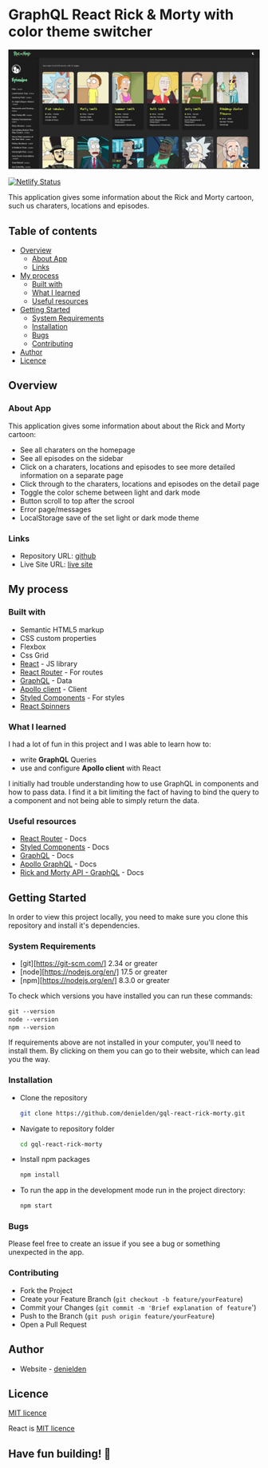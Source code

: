 # GraphQL React Rick & Morty with color theme switcher

![GraphQL React Rick & Morty](./screenshot.webp)

[![Netlify Status](https://api.netlify.com/api/v1/badges/a5aaf126-21aa-46ea-807f-aa6158d184d5/deploy-status)](https://app.netlify.com/sites/gql-react-rick-morty/deploys)

This application gives some information about the Rick and Morty cartoon, such us charaters, locations and episodes.

## Table of contents

- [Overview](#overview)
  - [About App](#about-app)
  - [Links](#links)
- [My process](#my-process)
  - [Built with](#built-with)
  - [What I learned](#what-i-learned)
  - [Useful resources](#useful-resources)
- [Getting Started](#getting-started)
  - [System Requirements](#system-requirements)
  - [Installation](#installation)
  - [Bugs](#bugs)
  - [Contributing](#contributing)
- [Author](#author)
- [Licence](#licence) 

## Overview

### About App

This application gives some information about about the Rick and Morty cartoon:

- See all charaters on the homepage
- See all episodes on the sidebar
- Click on a charaters, locations and episodes to see more detailed information on a separate page
- Click through to the charaters, locations and episodes on the detail page
- Toggle the color scheme between light and dark mode
- Button scroll to top after the scrool
- Error page/messages
- LocalStorage save of the set light or dark mode theme

### Links

- Repository URL: [github](https://github.com/denielden/gql-react-rick-morty)
- Live Site URL: [live site](https://gql-react-rick-morty.netlify.app)

## My process

### Built with

- Semantic HTML5 markup
- CSS custom properties
- Flexbox
- Css Grid
- [React](https://reactjs.org/) - JS library
- [React Router](https://reactrouter.com/) - For routes
- [GraphQL](https://graphql.org/) - Data
- [Apollo client](https://www.apollographql.com/) - Client
- [Styled Components](https://styled-components.com/) - For styles
- [React Spinners](https://www.npmjs.com/package/react-spinners)

### What I learned

I had a lot of fun in this project and I was able to learn how to:
- write **GraphQL** Queries
- use and configure **Apollo client** with React

I initially had trouble understanding how to use GraphQL in components and how to pass data. I find it a bit limiting the fact of having to bind the query to a component and not being able to simply return the data.

### Useful resources

- [React Router](https://reactrouter.com/docs/en/v6) - Docs
- [Styled Components](https://styled-components.com/docs) - Docs
- [GraphQL](https://graphql.org/) - Docs
- [Apollo GraphQL](https://www.apollographql.com/docs/react/) - Docs
- [Rick and Morty API - GraphQL](https://rickandmortyapi.com) - Docs

## Getting Started

In order to view this project locally, you need to make sure you clone this repository and install it's dependencies.

### System Requirements

- [git][https://git-scm.com/] 2.34 or greater
- [node][https://nodejs.org/en/] 17.5 or greater
- [npm][https://nodejs.org/en/] 8.3.0 or greater

To check which versions you have installed you can run these commands:
```
git --version
node --version
npm --version
```
If requirements above are not installed in your computer, you'll need to install them. By clicking on them you can go to their website, which can lead you the way.

### Installation

- Clone the repository
  ```sh
  git clone https://github.com/denielden/gql-react-rick-morty.git
  ```
- Navigate to repository folder
  ```sh
  cd gql-react-rick-morty
  ```
- Install npm packages
  ```sh
  npm install
  ```
- To run the app in the development mode run in the project directory: 
  ```sh
  npm start
  ```

### Bugs

Please feel free to create an issue if you see a bug or something unexpected in the app.

### Contributing

- Fork the Project
- Create your Feature Branch (`git checkout -b feature/yourFeature`)
- Commit your Changes (`git commit -m 'Brief explanation of feature`')
- Push to the Branch (`git push origin feature/yourFeature`)
- Open a Pull Request

## Author

- Website - [denielden](https://denielden.github.io)

## Licence 
[MIT licence](https://github.com/denielden/gql-react-rick-morty/blob/master/LICENSE)

React is [MIT licence](https://github.com/facebook/react/blob/main/LICENSE)


## **Have fun building!** 🚀